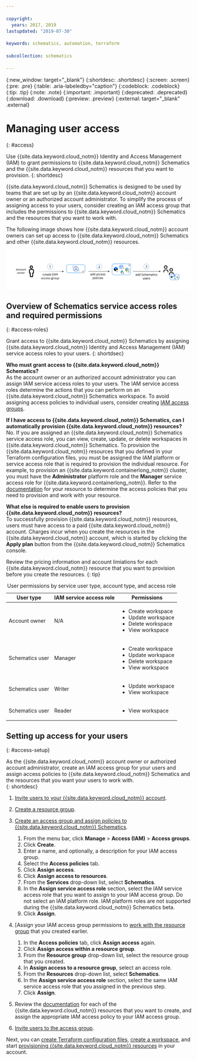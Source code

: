 ```yaml
---

copyright:
  years: 2017, 2019
lastupdated: "2019-07-30"

keywords: schematics, automation, terraform

subcollection: schematics

---
```


{:new_window: target="_blank"}
{:shortdesc: .shortdesc}
{:screen: .screen}
{:pre: .pre}
{:table: .aria-labeledby="caption"}
{:codeblock: .codeblock}
{:tip: .tip}
{:note: .note}
{:important: .important}
{:deprecated: .deprecated}
{:download: .download}
{:preview: .preview}
{:external: target="_blank" .external}

# Managing user access
{: #access}

Use {{site.data.keyword.cloud_notm}} Identity and Access Management (IAM) to grant permissions to {{site.data.keyword.cloud_notm}} Schematics and the {{site.data.keyword.cloud_notm}} resources that you want to provision. 
{: shortdesc}

{{site.data.keyword.cloud_notm}} Schematics is designed to be used by teams that are set up by an {{site.data.keyword.cloud_notm}} account owner or an authorized account administrator. To simplify the process of assigning access to your users, consider creating an IAM access group that includes the permissions to {{site.data.keyword.cloud_notm}} Schematics and the resources that you want to work with. 

The following image shows how {{site.data.keyword.cloud_notm}} account owners can set up access to {{site.data.keyword.cloud_notm}} Schematics and other {{site.data.keyword.cloud_notm}} resources. 

<img src="images/schematics-user-flow.png" alt="Assigning access to {{site.data.keyword.cloud_notm}} Schematics" width="800" style="width: 800px; border-style: none"/>

## Overview of Schematics service access roles and required permissions
{: #access-roles}

Grant access to {{site.data.keyword.cloud_notm}} Schematics by assigning {{site.data.keyword.cloud_notm}} Identity and Access Management (IAM) service access roles to your users. 
{: shortdsec}

**Who must grant access to {{site.data.keyword.cloud_notm}} Schematics?** </br>
As the account owner or an authorized account administrator you can assign IAM service access roles to your users. The IAM service access roles determine the actions that you can perform on an {{site.data.keyword.cloud_notm}} Schematics workspace. To avoid assigning access policies to individual users, consider creating [IAM access groups](/docs/iam?topic=iam-groups). 

**If I have access to {{site.data.keyword.cloud_notm}} Schematics, can I automatically provision {{site.data.keyword.cloud_notm}} resources?** </br>
No. If you are assigned an {{site.data.keyword.cloud_notm}} Schematics service access role, you can view, create, update, or delete workspaces in {{site.data.keyword.cloud_notm}} Schematics. To provision the {{site.data.keyword.cloud_notm}} resources that you defined in your Terraform configuration files, you must be assigned the IAM platform or service access role that is required to provision the individual resource. For example, to provision an {{site.data.keyword.containerlong_notm}} cluster, you must have the **Administrator** platform role and the **Manager** service access role for {{site.data.keyword.containerlong_notm}}. Refer to the [documentation](https://cloud.ibm.com/docs/home/alldocs) for your resource to determine the access policies that you need to provision and work with your resource. 

**What else is required to enable users to provision {{site.data.keyword.cloud_notm}} resources?** </br>
To successfully provision {{site.data.keyword.cloud_notm}} resources, users must have access to a paid {{site.data.keyword.cloud_notm}} account. Charges incur when you create the resources in the {{site.data.keyword.cloud_notm}} account, which is started by clicking the **Apply plan** button from the {{site.data.keyword.cloud_notm}} Schematics console. 

Review the pricing information and account limiations for each {{site.data.keyword.cloud_notm}} resource that you want to provision before you create the resources. 
{: tip}

<table summary="The table shows user permissions by access role. Rows are to be read from the left to right, with the access role in column one, and the permission descriptions in column two.">
<caption>User permissions by service user type, account type, and access role</caption>
  <thead>
    <th>User type</th>
  <th>IAM service access role</th>
  <th>Permissions</th>
  </thead>
  <tbody>
    <tr>
      <td>Account owner</td>
      <td>N/A</td>
      <td><ul>
          <li>Create workspace</li>
          <li>Update workspace</li>
          <li>Delete workspace</li>
          <li>View workspace</li>
          </ul></td>
    </tr>
    <tr>
      <td>Schematics user</td>
      <td>Manager</td>
      <td><ul>
          <li>Create workspace</li>
          <li>Update workspace</li>
          <li>Delete workspace</li>
          <li>View workspace</li>
          </ul></td>
    </tr>
    <tr>
      <td>Schematics user</td>
      <td>Writer</td>
      <td><ul>
          <li>Update workspace</li>
          <li>View workspace</li>
          </ul></td>
    </tr>
    <tr>
      <td>Schematics user</td>
      <td>Reader</td>
      <td><ul>
          <li>View workspace</li>
          </ul></td>
    </tr>
  </tbody>
  </table>


## Setting up access for your users
{: #access-setup}

As the {{site.data.keyword.cloud_notm}} account owner or authorized account administrator, create an IAM access group for your users and assign access policies to {{site.data.keyword.cloud_notm}} Schematics and the resources that you want your users to work with.  
{: shortdesc}

1. [Invite users to your {{site.data.keyword.cloud_notm}} account](/docs/iam?topic=iam-iamuserinv).

2. [Create a resource group](/docs/resources?topic=resources-rgs#create_rgs).

3. [Create an access group and assign policies to {{site.data.keyword.cloud_notm}} Schematics](/docs/iam?topic=iam-groups).

   1. From the menu bar, click **Manage** > **Access (IAM)** > **Access groups**.
   2. Click **Create**. 
   3. Enter a name, and optionally, a description for your IAM access group. 
   4. Select the **Access policies** tab. 
   5. Click **Assign access**.
   6. Click **Assign access to resources**.
   7. From the **Services** drop-down list, select **Schematics**.
   8. In the **Assign service access role** section, select the IAM service access role that you want to assign to your IAM access group. Do not select an IAM platform role. IAM platform roles are not supported during the {{site.data.keyword.cloud_notm}} Schematics beta. 
   9. Click **Assign**. 

4. [Assign your IAM access group permissions to [work with the resource group](/docs/iam?topic=iam-groups) that you created earlier.
   1. In the **Access policies** tab, click **Assign access** again.
   2. Click **Assign access within a resource group**.
   3. From the **Resource group** drop-down list, select the resource group that you created.
   4. In **Assign access to a resource group**, select an access role.
   5. From the **Resources** drop-down list, select **Schematics**.
   6. In the **Assign service access role** section, select the same IAM service access role that you assigned in the previous step. 
   7. Click **Assign**.
   
5. Review the [documentation](https://cloud.ibm.com/docs/home/alldocs) for each of the {{site.data.keyword.cloud_notm}} resources that you want to create, and assign the appropriate IAM access policy to your IAM access group. 

6. [Invite users to the access group](/docs/iam?topic=iam-groups#create_ag).

Next, you can [create Terraform configuration files](/docs/schematics?topic=schematics-create-tf-config), [create a workspace](/docs/schematics?topic=schematics-workspace-setup), and start [provisioning {{site.data.keyword.cloud_notm}} resources](/docs/schematics?topic=schematics-manage-lifecycle#deploy-resources) in your account.
